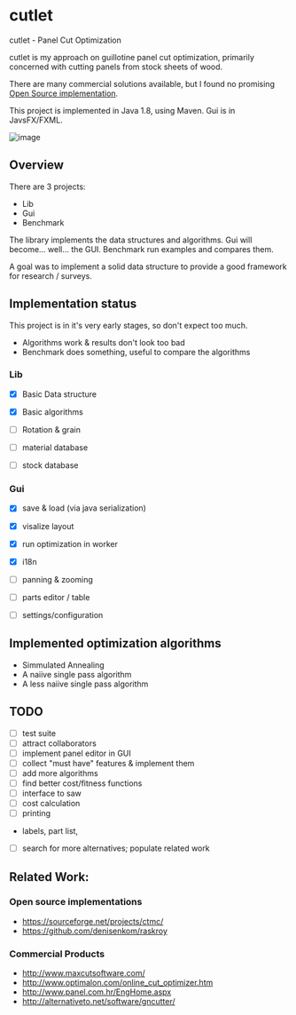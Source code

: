 # cutlet

cutlet - Panel Cut Optimization

cutlet is my approach on guillotine panel cut optimization, primarily concerned with cutting panels from stock sheets of wood.


There are many commercial solutions available, but I found no promising [Open Source implementation](#open-source-implementations).

This project is implemented in Java 1.8, using Maven. Gui is in JavsFX/FXML.

![image](https://cloud.githubusercontent.com/assets/581904/23873417/3dcddb1e-0832-11e7-8f96-502afaa06bf2.png)

## Overview


There are 3 projects:
* Lib
* Gui
* Benchmark

The library implements the data structures and algorithms. Gui will become... well... the GUI. Benchmark run examples and compares them.

A goal was to implement a solid data structure to provide a good framework for research / surveys.

## Implementation status

This project is in it's very early stages, so don't expect too much.

* Algorithms work & results don't look too bad
* Benchmark does something, useful to compare the algorithms

### Lib 

- [x] Basic Data structure
- [x] Basic algorithms 
- [ ] Rotation & grain
- [ ] material database
- [ ] stock database 


### Gui


- [x] save & load (via java serialization)
- [x] visalize layout
- [x] run optimization in worker 
- [x] i18n
- [ ] panning & zooming
- [ ] parts editor / table
- [ ] settings/configuration 


## Implemented optimization algorithms

* Simmulated Annealing
* A naiive single pass algorithm
* A less naiive single pass algorithm


## TODO


- [ ] test suite
- [ ] attract collaborators
- [ ] implement panel editor in GUI
- [ ] collect "must have" features & implement them
- [ ] add more algorithms
- [ ] find better cost/fitness functions 
- [ ] interface to saw
- [ ] cost calculation
- [ ] printing
 - labels, part list, 
- [ ] search for more alternatives; populate related work


## Related Work:

### Open source implementations
* https://sourceforge.net/projects/ctmc/
* https://github.com/denisenkom/raskroy  


### Commercial Products
* http://www.maxcutsoftware.com/
* http://www.optimalon.com/online_cut_optimizer.htm
* http://www.panel.com.hr/EngHome.aspx
* http://alternativeto.net/software/gncutter/
